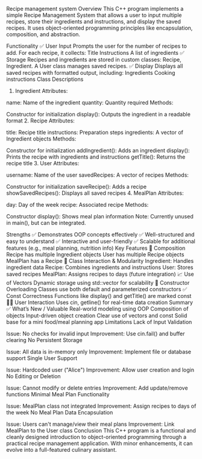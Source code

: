 Recipe management system 
 Overview
This C++ program implements a simple Recipe Management System that allows a user to input multiple recipes, store their ingredients and instructions, and display the saved recipes. It uses object-oriented programming principles like encapsulation, composition, and abstraction.

Functionality
✅ User Input
Prompts the user for the number of recipes to add.
For each recipe, it collects:
Title
Instructions
A list of ingredients
✅ Storage
Recipes and ingredients are stored in custom classes: Recipe, Ingredient.
A User class manages saved recipes.
✅ Display
Displays all saved recipes with formatted output, including:
Ingredients
Cooking instructions
Class Descriptions
1. Ingredient
Attributes:

name: Name of the ingredient
quantity: Quantity required
Methods:

Constructor for initialization
display(): Outputs the ingredient in a readable format
2. Recipe
Attributes:

title: Recipe title
instructions: Preparation steps
ingredients: A vector of Ingredient objects
Methods:

Constructor for initialization
addIngredient(): Adds an ingredient
display(): Prints the recipe with ingredients and instructions
getTitle(): Returns the recipe title
3. User
Attributes:

username: Name of the user
savedRecipes: A vector of recipes
Methods:

Constructor for initialization
saveRecipe(): Adds a recipe
showSavedRecipes(): Displays all saved recipes
4. MealPlan
Attributes:

day: Day of the week
recipe: Associated recipe
Methods:

Constructor
display(): Shows meal plan information
Note: Currently unused in main(), but can be integrated.

Strengths
✅ Demonstrates OOP concepts effectively
✅ Well-structured and easy to understand
✅ Interactive and user-friendly
✅ Scalable for additional features (e.g., meal planning, nutrition info)
Key Features
🧱 Composition
Recipe has multiple Ingredient objects
User has multiple Recipe objects
MealPlan has a Recipe
🧩 Class Interaction & Modularity
Ingredient: Handles ingredient data
Recipe: Combines ingredients and instructions
User: Stores saved recipes
MealPlan: Assigns recipes to days (future integration)
📈 Use of Vectors
Dynamic storage using std::vector for scalability
🔄 Constructor Overloading
Classes use both default and parameterized constructors
✅ Const Correctness
Functions like display() and getTitle() are marked const
👨‍🍳 User Interaction
Uses cin, getline() for real-time data creation
Summary
✅ What’s New / Valuable
Real-world modeling using OOP
Composition of objects
Input-driven object creation
Clear use of vectors and const
Solid base for a mini food/meal planning app
Limitations
Lack of Input Validation

Issue: No checks for invalid input
Improvement: Use cin.fail() and buffer clearing
No Persistent Storage

Issue: All data is in-memory only
Improvement: Implement file or database support
Single User Support

Issue: Hardcoded user ("Alice")
Improvement: Allow user creation and login
No Editing or Deletion

Issue: Cannot modify or delete entries
Improvement: Add update/remove functions
Minimal Meal Plan Functionality

Issue: MealPlan class not integrated
Improvement: Assign recipes to days of the week
No Meal Plan Data Encapsulation

Issue: Users can't manage/view their meal plans
Improvement: Link MealPlan to the User class
Conclusion
This C++ program is a functional and cleanly designed introduction to object-oriented programming through a practical recipe management application. With minor enhancements, it can evolve into a full-featured culinary assistant.
